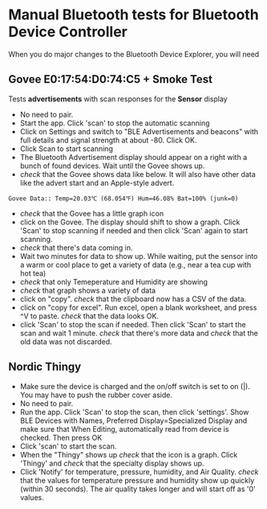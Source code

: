 # Manual Bluetooth tests for Bluetooth Device Controller

When you do major changes to the Bluetooth Device Explorer, you will need

## Govee E0:17:54:D0:74:C5 + Smoke Test

Tests **advertisements** with scan responses for the **Sensor** display

* No need to pair.
* Start the app. Click 'scan' to stop the automatic scanning
* Click on Settings and switch to "BLE Advertisements and beacons" with full details and signal strength at about -80. Click OK.
* Click Scan to start scanning
* The Bluetooth Advertisement display should appear on a right with a bunch of found devices. Wait until the Govee shows up.
* *check* that the Govee shows data like below. It will also have other data like the advert start and an Apple-style advert.

```
Govee Data:: Temp=20.03℃ (68.054℉) Hum=46.08% Bat=100% (junk=0) 
```

* *check* that the Govee has a little graph icon
* click on the Govee. The display should shift to show a graph. Click 'Scan' to stop scanning if needed and then click 'Scan' again to start scanning.
* *check* that there's data coming in.
* Wait two minutes for data to show up. While waiting, put the sensor into a warm or cool place to get a variety of data (e.g., near a tea cup with hot tea)
* *check* that only Temeperature and Humidity are showing
* *check* that graph shows a variety of data
* click on "copy". *check* that the clipboard now has a CSV of the data.
* click on "copy for excel". Run excel, open a blank worksheet, and press ^V to paste. *check* that the data looks OK.
* click 'Scan' to stop the scan if needed. Then click 'Scan' to start the scan and wait 1 minute. *check* that there's more data and *check* that the old data was not discarded.

## Nordic Thingy

* Make sure the device is charged and the on/off switch is set to on (|). You may have to push the rubber cover aside.
* No need to pair. 
* Run the app. Click 'Scan' to stop the scan, then click 'settings'. Show BLE Devices with Names, Preferred Display=Specialized Display and make sure that When Editing, automatically read from device is checked. Then press OK
* Click 'scan' to start the scan.
* When the "Thingy" shows up *check* that the icon is a graph. Click 'Thingy' and *check* that the specialty display shows up.
* Click 'Notify' for temperature, pressure, humidity, and Air Quality. *check* that the values for temperature pressure and humidity show up quickly (within 30 seconds). The air quality takes longer and will start off as '0' values.